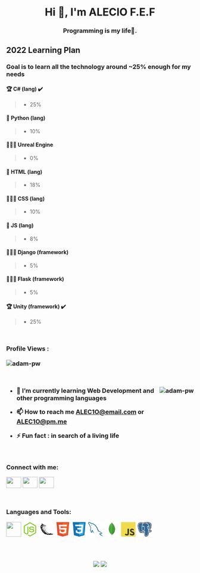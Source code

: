 <h1 align="center">Hi 👋, I'm ALECIO F.E.F</h1>
<h3 align="center">Programming is my life🌟.</h3>

## 2022 Learning Plan
### Goal is to learn all the technology around ~25% enough for my needs

#### 🏆 C# (lang) ✔️
>    - 25%
#### 🥇 Python (lang)
>    - 10%
#### 👨🏻‍🦽 Unreal Engine
>    - 0%
#### 🎈 HTML (lang)
>    - 18%
#### 👨🏻‍🎓 CSS (lang)
>    - 10%
#### 🎈 JS (lang)
 >   - 8%

#### 👨🏻‍🎓 Django (framework)
>    - 5%

#### 👨🏻‍🎓 Flask (framework)
>    - 5%

#### 🏆 Unity (framework) ✔️
>    - 25%


<br>

<p align="right"> <h3>Profile Views : <br><br> <img src="https://komarev.com/ghpvc/?username=ALEC1O&label=Profile%20views&color=0e75b6&style=flat"
    alt="adam-pw" /> 
  </p>

<br>

<p><img align="right" src="https://github.com/Adam-pw/Adam-pw/blob/main/animation_500_kxa883sd.gif" alt="adam-pw" /></p>


- 🌱 I’m currently learning Web Development and other programming languages

- 📫 How to reach me **ALEC1O@email.com** or **ALEC1O@pm.me**

- ⚡ Fun fact : in search of a living life

<br>

<h3 align="left">Connect with me:</h3>
<p align="left">
  <a href="https://vk.com/AlecioFuranze" target="_blank"><img align="center"
      src="https://cdn.iconscout.com/icon/free/png-256/vk-11-721983.png" height="30" width="40" /></a>
    <a href="https://twitter.com/ALEC1O" target="_blank"><img align="center"
      src="https://www.iconpacks.net/icons/2/free-twitter-logo-icon-2429-thumb.png" height="30" width="40" /></a>
    <a href="https://instagram.com/AlecioFuranze" target="_blank"><img align="center"
      src="https://raw.githubusercontent.com/rahuldkjain/github-profile-readme-generator/master/src/images/icons/Social/instagram.svg" height="30" width="40" /></a>
</p>
</p>

</p>

<br>

<h3 align="left">Languages and Tools:</h3>
<p <img src="https://github.com/devicons/devicon/blob/master/icons/csharp/csharp-plain.svg" width="40" height="40" /> 
  <img src="https://github.com/halak/unity-editor-icons/blob/master/icons/small/d_UnityLogo.png" width="40" height="40" /> 
    <img src="https://github.com/devicons/devicon/blob/master/icons/nodejs/nodejs-plain.svg" width="40" height="40" /> 
      <img src="https://github.com/devicons/devicon/blob/master/icons/flask/flask-original.svg" width="40" height="40" /> 
        <img src="https://github.com/devicons/devicon/blob/master/icons/html5/html5-original.svg" width="40" height="40" /> 
          <img src="https://github.com/devicons/devicon/blob/master/icons/css3/css3-original.svg" width="40" height="40" /> 
            <img src="https://github.com/devicons/devicon/blob/master/icons/mysql/mysql-original.svg" width="40" height="40" /> 
              <img src="https://github.com/devicons/devicon/blob/master/icons/mongodb/mongodb-original.svg" width="40" height="40" /> 
                <img src="https://github.com/devicons/devicon/blob/master/icons/javascript/javascript-original.svg" width="40" height="40" /> 
                  <img src="https://github.com/devicons/devicon/blob/master/icons/postgresql/postgresql-original.svg" width="40" height="40" /> 
</p>
                    
<br>


<br>

<p align = "center">
  <img src = "https://github-readme-stats.vercel.app/api?username=ALEC1O&show_icons=true&theme=tokyonight&line_height=27">
  <img src = "https://github-readme-stats.vercel.app/api/top-langs/?username=ALEC1O&hide=css,java,html&theme=tokyonight">
</p>

</details>
